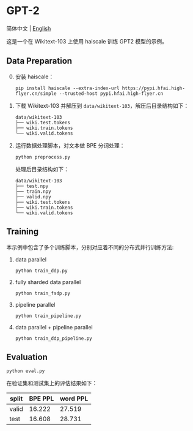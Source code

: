 
# GPT-2

简体中文 | [English](README_en.md)

这是一个在 Wikitext-103 上使用 haiscale 训练 GPT2 模型的示例。

## Data Preparation

0. 安装 haiscale：

    ```
    pip install haiscale --extra-index-url https://pypi.hfai.high-flyer.cn/simple --trusted-host pypi.hfai.high-flyer.cn
    ```

1. 下载 Wikitext-103 并解压到 `data/wikitext-103`，解压后目录结构如下：

    ```
    data/wikitext-103
    ├── wiki.test.tokens
    ├── wiki.train.tokens
    └── wiki.valid.tokens
    ```

2. 运行数据处理脚本，对文本做 BPE 分词处理：

    ```
    python preprocess.py
    ```

    处理后目录结构如下：

    ```
    data/wikitext-103
    ├── test.npy
    ├── train.npy
    ├── valid.npy
    ├── wiki.test.tokens
    ├── wiki.train.tokens
    └── wiki.valid.tokens
    ```

## Training

本示例中包含了多个训练脚本，分别对应着不同的分布式并行训练方法:

1. data parallel

    ```
    python train_ddp.py
    ```

2. fully sharded data parallel

    ```
    python train_fsdp.py
    ```

3. pipeline parallel

    ```
    python train_pipeline.py
    ```

4. data parallel + pipeline parallel

    ```
    python train_ddp_pipeline.py
    ```

## Evaluation

```
python eval.py
```

在验证集和测试集上的评估结果如下：

| split    | BPE PPL  | word PPL  |
|----------|----------|-----------|
| valid    | 16.222   | 27.519    |
| test     | 16.608   | 28.731    |

